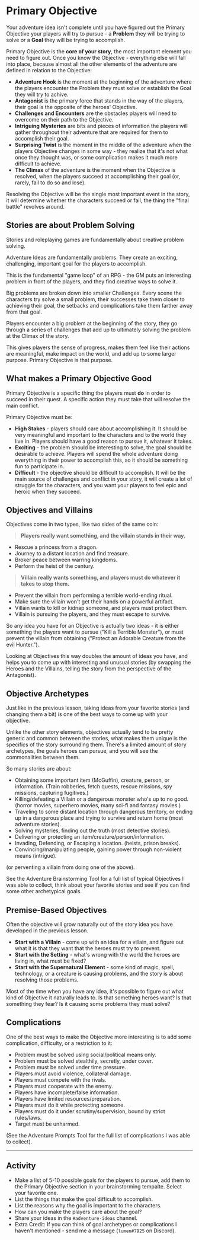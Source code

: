 # Primary Objective
Your adventure idea isn't complete until you have figured out the Primary Objective your players will try to pursue - a **Problem** they will be trying to solve or a **Goal** they will be trying to accomplish.

Primary Objective is the **core of your story**, the most important element you need to figure out. Once you know the Objective - everything else will fall into place, because almost all the other elements of the adventure are defined in relation to the Objective:
- **Adventure Hook** is the moment at the beginning of the adventure where the players encounter the Problem they must solve or establish the Goal they will try to achive.
- **Antagonist** is the primary force that stands in the way of the players, their goal is the opposite of the heroes' Objective.
- **Challenges and Encounters** are the obstacles players will need to overcome on their path to the Objective.
- **Intriguing Mysteries** are bits and pieces of information the players will gather throughout their adventure that are required for them to accomplish their goal.
- **Surprising Twist** is the moment in the middle of the adventure when the players Objective changes in some way - they realize that it's not what once they thought was, or some complication makes it much more difficult to achieve.
- **The Climax** of the adventure is the moment when the Objective is resolved, when the players succeed at accomplishing their goal (or, rarely, fail to do so and lose).

Resolving the Objective will be the single most important event in the story, it will determine whether the characters succeed or fail, the thing the "final battle" revolves around.

## Stories are about Problem Solving
Stories and roleplaying games are fundamentally about creative problem solving. 

Adventure Ideas are fundamentally problems. They create an exciting, challenging, important goal for the players to accomplish.

This is the fundamental "game loop" of an RPG - the GM puts an interesting problem in front of the players, and they find creative ways to solve it.

Big problems are broken down into smaller Challenges. Every scene the characters try solve a small problem, their successes take them closer to achieving their goal, the setbacks and complications take them farther away from that goal.

Players encounter a big problem at the beginning of the story, they go through a series of challenges that add up to ultimately solving the problem at the Climax of the story. 

This gives players the sense of progress, makes them feel like their actions are meaningful, make impact on the world, and add up to some larger purpose. Primary Objective is that purpose.

## What makes a Primary Objective Good
Primary Objective is a specific thing the players must **do** in order to succeed in their quest. A specific action they must take that will resolve the main conflict.

Primary Objective must be:
- **High Stakes** - players should care about accomplishing it. It should be very meaningful and important to the characters and to the world they live in. Players should have a good reason to pursue it, whatever it takes.
- **Exciting** - the problem should be interesting to solve, the goal should be desirable to achieve. Players will spend the whole adventure doing everything in their power to accomplish this, so it should be something fun to participate in.
- **Difficult** - the objective should be difficult to accomplish. It will be the main source of challenges and conflict in your story, it will create a lot of struggle for the characters, and you want your players to feel epic and heroic when they succeed.

## Objectives and Villains
Objectives come in two types, like two sides of the same coin:

> **Players really want something, and the villain stands in their way.**
- Rescue a princess from a dragon.
- Journey to a distant location and find treasure.
- Broker peace between warring kingdoms.
- Perform the heist of the century.

> **Villain really wants something, and players must do whatever it takes to stop them.**
- Prevent the villain from performing a terrible world-ending ritual.
- Make sure the villain won't get their hands on a powerful artifact.
- Villain wants to kill or kidnap someone, and players must protect them.
- Villain is pursuing the players, and they must escape to survive.

So any idea you have for an Objective is actually two ideas - it is either something the players want to pursue ("Kill a Terrible Monster"), or must prevent the villain from obtaining ("Protect an Adorable Creature from the evil Hunter."). 

Looking at Objectives this way doubles the amount of ideas you have, and helps you to come up with interesting and unusual stories (by swapping the Heroes and the Villains, telling the story from the perspective of the Antagonist).

## Objective Archetypes
Just like in the previous lesson, taking ideas from your favorite stories (and changing them a bit) is one of the best ways to come up with your objective.

Unlike the other story elements, objectives actually tend to be pretty generic and common between the stories, what makes them unique is the specifics of the story surrounding them. There's a limited amount of story archetypes, the goals heroes can pursue, and you will see the commonalities between them.

So many stories are about:

- Obtaining some important item (McGuffin), creature, person, or information. (Train robberies, fetch quests, rescue missions, spy missions, capturing fugitives.)
- Killing/defeating a Villain or a dangerous monster who's up to no good. (horror movies, superhero movies, many sci-fi and fantasy movies.)
- Traveling to some distant location through dangerous territory, or ending up in a dangerous place and trying to survive and return home (most adventure stories).
- Solving mysteries, finding out the truth (most detective stories).
- Delivering or protecting an item/creature/person/information.
- Invading, Defending, or Escaping a location. (heists, prison breaks).
- Convincing/manipulating people, gaining power through non-violent means (intrigue).

(or perventing a villain from doing one of the above).

See the Adventure Brainstorming Tool for a full list of typical Objectives I was able to collect, think about your favorite stories and see if you can find some other archetypical goals.

## Premise-Based Objectives
Often the objective will grow naturally out of the story idea you have developed in the previous lesson.

- **Start with a Villain** - come up with an idea for a villain, and figure out what it is that they want that the heroes must try to prevent.
- **Start with the Setting** - what's wrong with the world the heroes are living in, what must be fixed?
- **Start with the Supernatural Element** - some kind of magic, spell, technology, or a creature is causing problems, and the story is about resolving those problems.

Most of the time when you have any idea, it's possible to figure out what kind of Objective it naturally leads to. Is that something heroes want? Is that something they fear? Is it causing some problems they must solve?

<!-- Everything from the "Idea" book.  -->

## Complications
One of the best ways to make the Objective more interesting is to add some complication, difficulty, or a restriction to it:

>
- Problem must be solved using social/political means only.
- Problem must be solved stealthily, secretly, under cover.
- Problem must be solved under time pressure.
- Players must avoid violence, collateral damage.
- Players must compete with the rivals.
- Players must cooperate with the enemy.
- Players have incomplete/false information.
- Players have limited resources/preparation.
- Players must do it while protecting someone.
- Players must do it under scrutiny/supervision, bound by strict rules/laws.
- Target must be unharmed.

(See the Adventure Prompts Tool for the full list of complications I was able to collect).

---

## Activity
- Make a list of 5-10 possible goals for the players to pursue, add them to the Primary Objective section in your brainstorming tempalte. Select your favorite one.
- List the things that make the goal difficult to accomplish.
- List the reasons why the goal is important to the characters.
- How can you make the players care about the goal?
- Share your ideas in the `#adventure-ideas` channel.
- Extra Credit: If you can think of goal archetypes or complications I haven't mentioned - send me a message (`lumen#7925` on Discord).